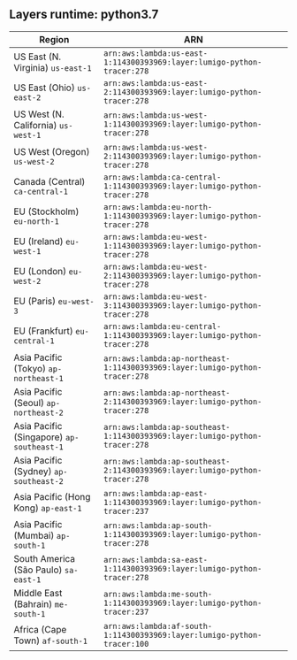 Layers runtime: python3.7
----
| Region | ARN |
| --- | --- |
|US East (N. Virginia)  `us-east-1`|`arn:aws:lambda:us-east-1:114300393969:layer:lumigo-python-tracer:278`|
|US East (Ohio)  `us-east-2`|`arn:aws:lambda:us-east-2:114300393969:layer:lumigo-python-tracer:278`|
|US West (N. California)  `us-west-1`|`arn:aws:lambda:us-west-1:114300393969:layer:lumigo-python-tracer:278`|
|US West (Oregon)  `us-west-2`|`arn:aws:lambda:us-west-2:114300393969:layer:lumigo-python-tracer:278`|
|Canada (Central)  `ca-central-1`|`arn:aws:lambda:ca-central-1:114300393969:layer:lumigo-python-tracer:278`|
|EU (Stockholm)  `eu-north-1`|`arn:aws:lambda:eu-north-1:114300393969:layer:lumigo-python-tracer:278`|
|EU (Ireland)  `eu-west-1`|`arn:aws:lambda:eu-west-1:114300393969:layer:lumigo-python-tracer:278`|
|EU (London)  `eu-west-2`|`arn:aws:lambda:eu-west-2:114300393969:layer:lumigo-python-tracer:278`|
|EU (Paris)  `eu-west-3`|`arn:aws:lambda:eu-west-3:114300393969:layer:lumigo-python-tracer:278`|
|EU (Frankfurt)  `eu-central-1`|`arn:aws:lambda:eu-central-1:114300393969:layer:lumigo-python-tracer:278`|
|Asia Pacific (Tokyo)  `ap-northeast-1`|`arn:aws:lambda:ap-northeast-1:114300393969:layer:lumigo-python-tracer:278`|
|Asia Pacific (Seoul)  `ap-northeast-2`|`arn:aws:lambda:ap-northeast-2:114300393969:layer:lumigo-python-tracer:278`|
|Asia Pacific (Singapore)  `ap-southeast-1`|`arn:aws:lambda:ap-southeast-1:114300393969:layer:lumigo-python-tracer:278`|
|Asia Pacific (Sydney)  `ap-southeast-2`|`arn:aws:lambda:ap-southeast-2:114300393969:layer:lumigo-python-tracer:278`|
|Asia Pacific (Hong Kong)  `ap-east-1`|`arn:aws:lambda:ap-east-1:114300393969:layer:lumigo-python-tracer:237`|
|Asia Pacific (Mumbai)  `ap-south-1`|`arn:aws:lambda:ap-south-1:114300393969:layer:lumigo-python-tracer:278`|
|South America (São Paulo)  `sa-east-1`|`arn:aws:lambda:sa-east-1:114300393969:layer:lumigo-python-tracer:278`|
|Middle East (Bahrain)  `me-south-1`|`arn:aws:lambda:me-south-1:114300393969:layer:lumigo-python-tracer:237`|
|Africa (Cape Town)  `af-south-1`|`arn:aws:lambda:af-south-1:114300393969:layer:lumigo-python-tracer:100`|
